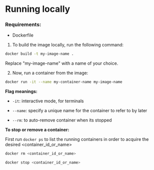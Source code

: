 # Running locally

### Requirements:
- Dockerfile

1. To build the image locally, run the following command:

```bash
docker build -t my-image-name .
```

Replace "my-image-name" with a name of your choice.

2. Now, run a container from the image:

```bash
docker run -it --name my-container-name my-image-name
```

**Flag meanings:**
- `-it`: interactive mode, for terminals

- `--name`: specify a unique name for the container to refer to by later

- `--rm`: to auto-remove container when its stopped

**To stop or remove a container:**

First run `docker ps` to list the running containers in order to acquire the desired <container_id_or_name>

```bash
docker rm <container_id_or_name>
```

```bash
docker stop <container_id_or_name>
```